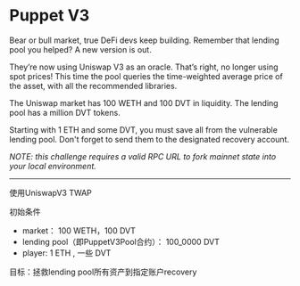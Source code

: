 # Puppet V3

Bear or bull market, true DeFi devs keep building. Remember that lending pool you helped? A new version is out.

They’re now using Uniswap V3 as an oracle. That’s right, no longer using spot prices! This time the pool queries the time-weighted average price of the asset, with all the recommended libraries.

The Uniswap market has 100 WETH and 100 DVT in liquidity. The lending pool has a million DVT tokens.

Starting with 1 ETH and some DVT, you must save all from the vulnerable lending pool. Don't forget to send them to the designated recovery account.

_NOTE: this challenge requires a valid RPC URL to fork mainnet state into your local environment._

---
使用UniswapV3 TWAP

初始条件
- market： 100 WETH，100 DVT
- lending pool（即PuppetV3Pool合约）： 100_0000 DVT
- player: 1 ETH , 一些 DVT

目标：拯救lending pool所有资产到指定账户recovery